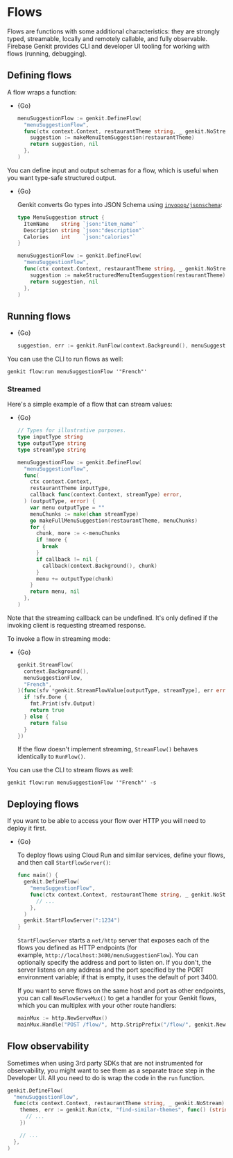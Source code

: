 # Flows

Flows are functions with some additional characteristics: they are strongly
typed, streamable, locally and remotely callable, and fully observable.
Firebase Genkit provides CLI and developer UI tooling for working with flows
(running, debugging).

## Defining flows

A flow wraps a function:

* {Go}

  ```go
  menuSuggestionFlow := genkit.DefineFlow(
    "menuSuggestionFlow",
    func(ctx context.Context, restaurantTheme string, _ genkit.NoStream) (string, error) {
      suggestion := makeMenuItemSuggestion(restaurantTheme)
      return suggestion, nil
    },
  )
  ```

You can define input and output schemas for a flow, which is useful when you
want type-safe structured output.

* {Go}

  Genkit converts Go types into JSON Schema using
  [`invopop/jsonschema`](https://pkg.go.dev/github.com/invopop/jsonschema):

  ```go
  type MenuSuggestion struct {
    ItemName    string `json:"item_name"`
    Description string `json:"description"`
    Calories    int    `json:"calories"`
  }
  ```

  ```go
  menuSuggestionFlow := genkit.DefineFlow(
    "menuSuggestionFlow",
    func(ctx context.Context, restaurantTheme string, _ genkit.NoStream) (MenuSuggestion, error) {
      suggestion := makeStructuredMenuItemSuggestion(restaurantTheme)
      return suggestion, nil
    },
  )
  ```

## Running flows

* {Go}

  ```go
  suggestion, err := genkit.RunFlow(context.Background(), menuSuggestionFlow, "French")
  ```

You can use the CLI to run flows as well:

```posix-terminal
genkit flow:run menuSuggestionFlow '"French"'
```

### Streamed

Here's a simple example of a flow that can stream values:

* {Go}

  ```go
  // Types for illustrative purposes.
  type inputType string
  type outputType string
  type streamType string

  menuSuggestionFlow := genkit.DefineFlow(
    "menuSuggestionFlow",
    func(
      ctx context.Context,
      restaurantTheme inputType,
      callback func(context.Context, streamType) error,
    ) (outputType, error) {
      var menu outputType = ""
      menuChunks := make(chan streamType)
      go makeFullMenuSuggestion(restaurantTheme, menuChunks)
      for {
        chunk, more := <-menuChunks
        if !more {
          break
        }
        if callback != nil {
          callback(context.Background(), chunk)
        }
        menu += outputType(chunk)
      }
      return menu, nil
    },
  )
  ```

Note that the streaming callback can be undefined. It's only defined if the
invoking client is requesting streamed response.

To invoke a flow in streaming mode:

* {Go}

  ```go
  genkit.StreamFlow(
    context.Background(),
    menuSuggestionFlow,
    "French",
  )(func(sfv *genkit.StreamFlowValue[outputType, streamType], err error) bool {
    if !sfv.Done {
      fmt.Print(sfv.Output)
      return true
    } else {
      return false
    }
  })
  ```

  If the flow doesn't implement streaming, `StreamFlow()` behaves identically to
  `RunFlow()`.

You can use the CLI to stream flows as well:

```posix-terminal
genkit flow:run menuSuggestionFlow '"French"' -s
```

## Deploying flows

If you want to be able to access your flow over HTTP you will need to deploy it
first.

* {Go}

  To deploy flows using Cloud Run and similar services, define your flows, and
  then call `StartFlowServer()`:

  ```go
  func main() {
    genkit.DefineFlow(
      "menuSuggestionFlow",
      func(ctx context.Context, restaurantTheme string, _ genkit.NoStream) (string, error) {
        // ...
      },
    )
    genkit.StartFlowServer(":1234")
  }
  ```

  `StartFlowsServer` starts a `net/http` server that exposes each of the flows
  you defined as HTTP endpoints
  (for example, `http://localhost:3400/menuSuggestionFlow`).
  You can optionally specify the address and port to listen on. If you don't,
  the server listens on any address and the port specified by the PORT
  environment variable; if that is empty, it uses the default of port 3400.

  If you want to serve flows on the same host and port as other endpoints, you
  can call `NewFlowServeMux()` to get a handler for your Genkit flows, which you
  can multiplex with your other route handlers:

  ```go
  mainMux := http.NewServeMux()
  mainMux.Handle("POST /flow/", http.StripPrefix("/flow/", genkit.NewFlowServeMux()))
  ```

## Flow observability

Sometimes when using 3rd party SDKs that are not instrumented for observability,
you might want to see them as a separate trace step in the Developer UI. All you
need to do is wrap the code in the `run` function.

```go
genkit.DefineFlow(
  "menuSuggestionFlow",
  func(ctx context.Context, restaurantTheme string, _ genkit.NoStream) (string, error) {
    themes, err := genkit.Run(ctx, "find-similar-themes", func() (string, error) {
      // ...
    })

    // ...
  },
)
```
